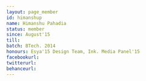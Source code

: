 ```yaml
---
layout: page_member
id: himanshup
name: Himanshu Pahadia
status: member
since: August'15
till: 
batch: BTech. 2014
honours: Esya'15 Design Team, Ink. Media Panel'15
facebookurl:
twitterurl:
behanceurl:
---
```

